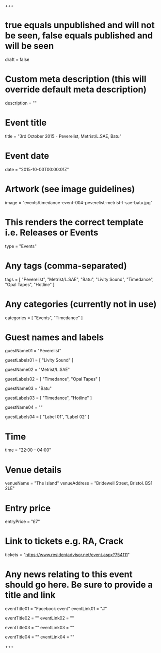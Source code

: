 +++

# true equals unpublished and will not be seen, false equals published and will be seen
draft = false

# Custom meta description (this will override default meta description)
description = ""

# Event title
title = "3rd October 2015 - Peverelist, Metrist/L.SAE, Batu"

# Event date
date = "2015-10-03T00:00:01Z"

# Artwork (see image guidelines)
image = "events/timedance-event-004-peverelist-metrist-l-sae-batu.jpg"

# This renders the correct template i.e. Releases or Events
type = "Events"

# Any tags (comma-separated)
tags = [ 
	"Peverelist", 
	"Metrist/L.SAE",
	"Batu",
	"Livity Sound",
	"Timedance",
	"Opal Tapes",
	"Hotline" 
]

# Any categories (currently not in use)
categories = [
  "Events",
  "Timedance"
]

# Guest names and labels
guestName01 = "Peverelist"

guestLabels01 = [
	"Livity Sound"
]

guestName02 = "Metrist/L.SAE"

guestLabels02 = [
	"Timedance",
	"Opal Tapes"
]

guestName03 = "Batu"

guestLabels03 = [
	"Timedance",
	"Hotline"
]

guestName04 = ""

guestLabels04 = [
	"Label 01",
	"Label 02"
]

# Time
time = "22:00 – 04:00"

# Venue details
venueName = "The Island"
venueAddress = "Bridewell Street, Bristol. BS1 2LE"

# Entry price
entryPrice = "£7"

# Link to tickets e.g. RA, Crack 
tickets = "https://www.residentadvisor.net/event.aspx?754111"

# Any news relating to this event should go here. Be sure to provide a title and link
eventTitle01 = "Facebook event"
eventLink01 = "#"

eventTitle02 = ""
eventLink02 = ""

eventTitle03 = ""
eventLink03 = ""

eventTitle04 = ""
eventLink04 = ""


+++
